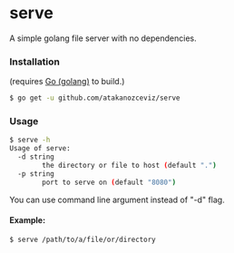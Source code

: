 # serve

A simple golang file server with no dependencies.

### Installation
(requires [Go (golang)](https://golang.org) to build.)

```sh
$ go get -u github.com/atakanozceviz/serve
```

### Usage
```sh
$ serve -h
Usage of serve:
  -d string
    	the directory or file to host (default ".")
  -p string
    	port to serve on (default "8080")
```
You can use command line argument instead of "-d" flag.

#### Example:
```sh
$ serve /path/to/a/file/or/directory
```

